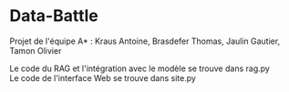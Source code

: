 # Data-Battle

Projet de l'équipe A* : Kraus Antoine, Brasdefer Thomas, Jaulin Gautier, Tamon Olivier

Le code du RAG et l'intégration avec le modèle se trouve dans rag.py  
Le code de l'interface Web se trouve dans site.py  

